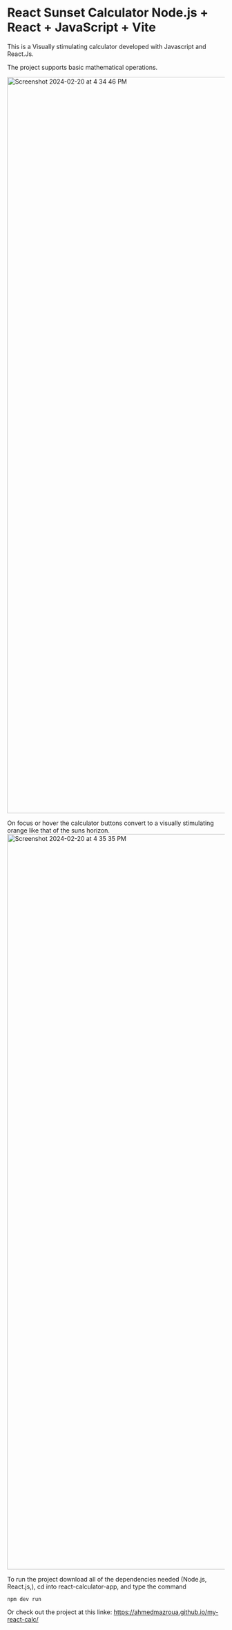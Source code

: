 # React Sunset Calculator Node.js + React + JavaScript + Vite

This is a Visually stimulating calculator developed with Javascript and React.Js.

The project supports basic mathematical operations.


<img width="1705" alt="Screenshot 2024-02-20 at 4 34 46 PM" src="https://github.com/AhmedMazroua/my-react-calc/assets/126991045/ab4390ba-d81d-49fc-974b-ce194b961477">




On focus or hover the calculator buttons convert to a visually stimulating orange like that of the suns horizon.
<img width="1703" alt="Screenshot 2024-02-20 at 4 35 35 PM" src="https://github.com/AhmedMazroua/my-react-calc/assets/126991045/89e32885-a770-4dff-97c7-4724fc2e37c4">




To run the project download all of the dependencies needed (Node.js, React.js,), cd into react-calculator-app, and type the command 
```console
npm dev run
```

Or check out the project at this linke: https://ahmedmazroua.github.io/my-react-calc/
